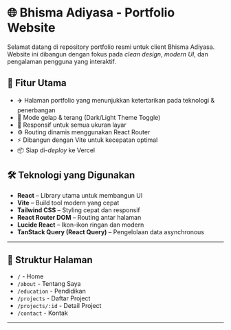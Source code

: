 # 🌐 Bhisma Adiyasa - Portfolio Website

Selamat datang di repository portfolio resmi untuk client Bhisma Adiyasa.  
Website ini dibangun dengan fokus pada _clean design_, _modern UI_, dan pengalaman pengguna yang interaktif.

## 🚀 Fitur Utama

- ✈️ Halaman portfolio yang menunjukkan ketertarikan pada teknologi & penerbangan
- 🌙 Mode gelap & terang (Dark/Light Theme Toggle)
- 📱 Responsif untuk semua ukuran layar
- ⚙️ Routing dinamis menggunakan React Router
- ⚡ Dibangun dengan Vite untuk kecepatan optimal
- 📦 Siap di-*deploy* ke Vercel


## 🛠️ Teknologi yang Digunakan

- **React** – Library utama untuk membangun UI
- **Vite** – Build tool modern yang cepat
- **Tailwind CSS** – Styling cepat dan responsif
- **React Router DOM** – Routing antar halaman
- **Lucide React** – Ikon-ikon ringan dan modern
- **TanStack Query (React Query)** – Pengelolaan data asynchronous

---

## 📂 Struktur Halaman

- `/` - Home
- `/about` - Tentang Saya
- `/education` - Pendidikan
- `/projects` - Daftar Project
- `/projects/:id` - Detail Project
- `/contact` - Kontak

---